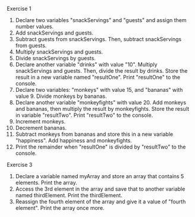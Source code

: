 Exercise 1

1. Declare two variables "snackServings" and "guests" and assign them number values.
2. Add snackServings and guests.
3. Subtract guests from snackServings. Then, subtract snackServings from guests.
4. Multiply snackServings and guests.
5. Divide snackServings by guests.
6. Declare another variable "drinks" with value "10". Multiply snackServings and guests. Then, divide the result by drinks. Store the result in a new variable named "resultOne". Print "resultOne" to the console.
7. Declare two variables: "monkeys" with value 15, and "bananas" with value 9. Divide monkeys by bananas.
8. Declare another variable "monkeyfights" with value 20. Add monkeys and bananas, then multiply the result by monkeyfights. Store the result in variable "resultTwo". Print "resultTwo" to the console.
9. Increment monkeys.
10. Decrement bananas.
11. Subtract monkeys from bananas and store this in a new variable "happiness". Add happiness and monkeyfights.
12. Print the remainder when "resultOne" is divided by "resultTwo" to the console.

Exercise 3

1. Declare a variable named myArray and store an array that contains 5 elements. Print the array.
2. Access the 3rd element in the array and save that to another variable named thirdElement. Print the thirdElement.
3. Reassign the fourth element of the array and give it a value of "fourth element". Print the array once more.
